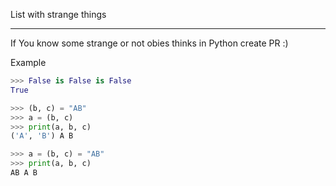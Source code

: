 List with  strange things
**************************

If You know some strange or not obies thinks in Python create PR :)

Example

```python
>>> False is False is False
True
```

```python
>>> (b, c) = "AB"
>>> a = (b, c)
>>> print(a, b, c)
('A', 'B') A B

>>> a = (b, c) = "AB"
>>> print(a, b, c)
AB A B

```